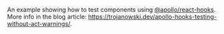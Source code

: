 An example showing how to test components using [@apollo/react-hooks](https://www.npmjs.com/package/@apollo/react-hooks). More info in the blog article: <https://trojanowski.dev/apollo-hooks-testing-without-act-warnings/>.
